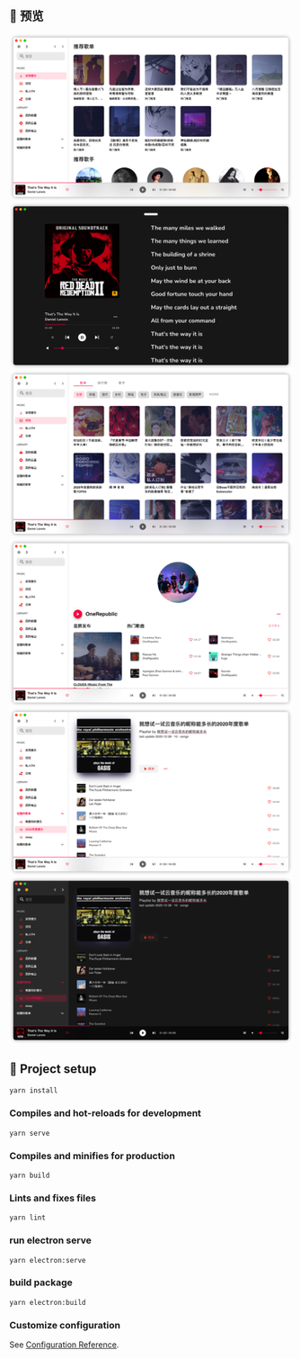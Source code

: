
## 🌄 预览

![主要](doc/main.png)
![歌词](doc/lyric.png)
![浏览](doc/explore.png)
![歌手](doc/artist.png)
![播放列表](doc/playlist.png)
![暗黑模式](doc/darkmode.png)


## 🔧 Project setup
```
yarn install
```

### Compiles and hot-reloads for development
```
yarn serve
```

### Compiles and minifies for production
```
yarn build
```

### Lints and fixes files
```
yarn lint
```
### run electron serve
```
yarn electron:serve
```
### build package
```
yarn electron:build
```

### Customize configuration
See [Configuration Reference](https://cli.vuejs.org/config/).



